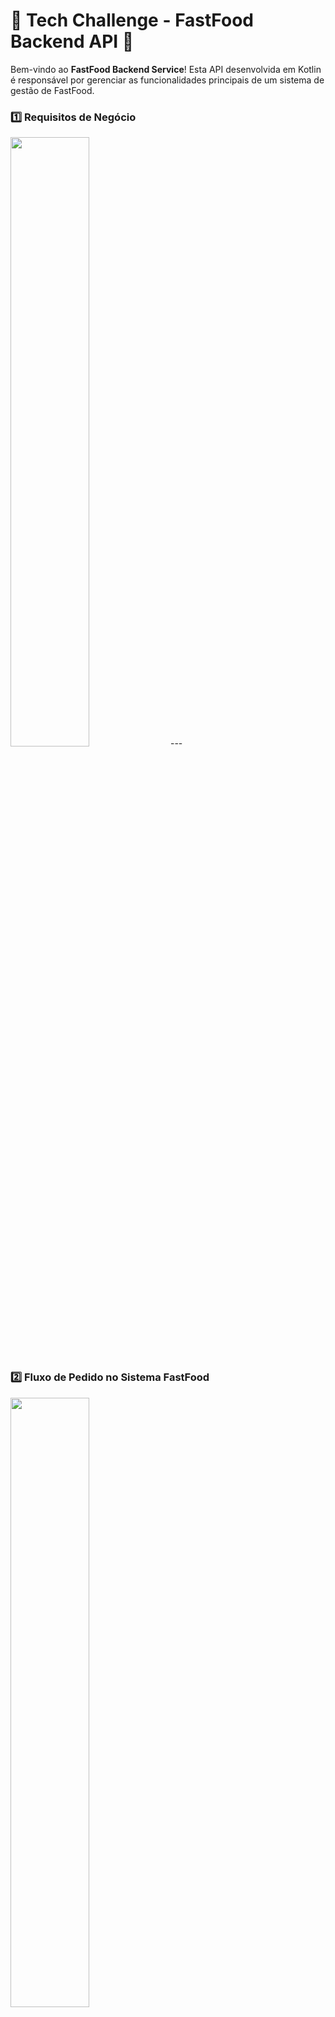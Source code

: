 # 🍔 Tech Challenge - FastFood Backend API 🍟

Bem-vindo ao **FastFood Backend Service**! Esta API desenvolvida em Kotlin é responsável por gerenciar as funcionalidades principais de um sistema de gestão de FastFood. 

### 1️⃣ Requisitos de Negócio

<img src="./docs/1.png" width="50%"/>
---

### 2️⃣ Fluxo de Pedido no Sistema FastFood

<img src="./docs/2.png" width="50%"/>


### 3️⃣ Arquitetura em Kubernetes (Minikube)

<img src="./docs/3.png" width="50%"/>



---

## 🛠️ Guia Rápido de Inicialização

Este projeto utiliza **Docker Compose** para configurar rapidamente o ambiente com PostgreSQL. Abaixo estão as variáveis de ambiente necessárias para a conexão com o banco. Para começar, crie um arquivo `.env` com base no modelo `.env.sample`.

| Variável                    | Descrição                                                  |
|-----------------------------|------------------------------------------------------------|
| `DATABASE`                  | Nome do banco de dados que será criado pelo Docker Compose |
| `DATABASE_USER`             | Usuário para autenticação no PostgreSQL                    |
| `DATABASE_PASSWORD`         | Senha do usuário do PostgreSQL                             |
| `DATABASE_PORT`             | Porta para acesso ao PostgreSQL (padrão é `5432`)          |
| `MERCADO_PAGO_ACCESS_TOKEN` | Token de acesso para a sdk do mercado pago                 |

---

## 🚀 Instruções de Setup (Docker Compose)

1. **Crie seu arquivo `.env`**

   Duplique o `.env.sample` para criar o seu `.env` personalizado:

    ```bash
    cp .env.sample .env
    ```

2. **Atualize suas variáveis**

   Edite o `.env` com os valores desejados:

    ```plaintext
    DATABASE=db_example
    DATABASE_USER=user_example
    DATABASE_PASSWORD=password_example
    DATABASE_PORT=5432
    MERCADO_PAGO_ACCESS_TOKEN=TOKEN
    ```

3. **Suba o ambiente com Docker Compose**

   Deixe o Docker Compose cuidar do resto:

    ```bash
    docker-compose up --build -d
    ```

---

# 🫙 Setup Kubernetes - K8S - Minikube

## 🧱 Pré-requisitos

- [Minikube](https://minikube.sigs.k8s.io/)
- [kubectl](https://kubernetes.io/docs/tasks/tools/)
- [ngrok](https://)

---

## 🐳 Passo 1 – Build das imagens locais (Importante estar na raiz do projeto)

### 🔸 MacOS/Linux:
```bash
minikube start 
eval $(minikube docker-env)
docker build -f infra/db/Dockerfile -t fastfood-postgres:latest .
docker build -t tech-challenge-fastfood:latest .
```

### 🔸 Windows (PowerShell):
```powershell
minikube start
Invoke-Expression -Command "$(minikube docker-env | Out-String)"
docker build -f infra/db/Dockerfile -t fastfood-postgres:latest .
docker build -t tech-challenge-fastfood:latest .
```

> Certifique-se de estar na raiz do projeto ao rodar os builds.

---

## 📦 Passo 2 – Aplicar os manifests Kubernetes

Com todos os `.yaml` dentro da pasta `k8s`, rode:

```bash
kubectl apply -f k8s/
```

> Isso criará: PV, PVC, Secrets, ConfigMaps, Services, Deployments e Ingress para a aplicação e o banco.

Se você já rodou antes e quer reiniciar do zero:
```bash
kubectl delete deployment postgres fastfood-app
kubectl delete pvc postgres-pvc
kubectl delete pv postgres-pv
kubectl apply -f k8s/
```

---

## 🐘 Passo 4 – (Opcional) Acessar o PostgreSQL via DBeaver

### Opção 1 – Usando `kubectl port-forward` (Recomendado)

1. Descubra o nome do pod do PostgreSQL:
```bash
kubectl get pods
```

2. Redirecione a porta local:
```bash
kubectl port-forward pod/<nome-do-pod> 5432:5432
```

3. Configure no DBeaver:
```
Host: localhost
Port: 5432
Database: fastfood_db
Usuário: fastfood
Senha: Teste123
```

> Deixe o terminal aberto enquanto estiver usando o DBeaver.

---

### Opção 2 – Usando NodePort (menos seguro)

Altere `postgres-service.yaml`:
```yaml
spec:
  type: NodePort
  ports:
    - port: 5432
      targetPort: 5432
      nodePort: 30032
```

Descubra o IP do Minikube:
```bash
minikube ip
```

Use no DBeaver:
```
Host: <IP do Minikube>
Porta: 30032
Database: fastfood_db
Usuário: fastfood
Senha: Teste123
```

---

## ✅ Verificações úteis

- Verificar pods:
```bash
kubectl get pods
```
- Logs do banco:
```bash
kubectl logs deployment/postgres
```
- Verificar PVC e PV:
```bash
kubectl get pvc
kubectl get pv
```
- Logs da aplicação:
```bash
kubectl logs deployment/fastfood-app
```
- Abrir painel do Kubernetes:
```bash
minikube dashboard
```

---

## 📌 Observações

- O script SQL só roda na **primeira vez**, quando o volume está limpo.
- Para forçar nova execução:
```bash
kubectl delete pvc postgres-pvc
kubectl delete pv postgres-pv
```
- O banco é acessado internamente via `postgres-service`.
- Variáveis da aplicação estão nos `ConfigMaps` e `Secrets`.
- O Ingress permite acesso via: http://springboot.local.com (adicione no `/etc/hosts`: `127.0.0.1 springboot.local.com`)
---

## 🌐 Acesso à aplicação

A aplicação estará disponível em: `http://localhost:8080` (via Docker Compose) ou `http://springboot.local.com` (via Ingress).

Para descobrir o endereço se não usar `/etc/hosts`:
```bash
minikube ip
```

Use:
```
http://<IP_DO_MINIKUBE>
```

---

## 🔗 Integração com Spring Boot

O serviço Spring Boot lê automaticamente as variáveis de ambiente para configurar a conexão com o banco. Com o `.env` correto ou os `Secrets` e `ConfigMaps` no K8S, a integração funciona automaticamente.

---

## 🧑‍💻 Documentação Swagger

A API FastFood está documentada via **Swagger UI**. Para acessar:

1. Garanta que a aplicação está rodando.
2. Acesse:

Docker
```plaintext
http://localhost:8080/swagger-ui
```
Ou, se estiver rodando via Minikube (K8S):

```plaintext
http://<IP_DO_MINIKUBE>/swagger-ui
```

Ingress
```plaintext
http://springboot.local.com/swagger-ui
```

---

## 💡 Dicas e Solução de Problemas

- **Erro ao conectar com o banco?** Verifique se o Docker Compose ou Minikube estão rodando corretamente.
- **Variáveis de ambiente não reconhecidas?** Verifique se o `.env` está carregado corretamente ou se os ConfigMaps/Secrets estão aplicados.

Agora você está pronto para codar, testar e gerenciar sua aplicação FastFood com estilo! 🚀🍔🍟
